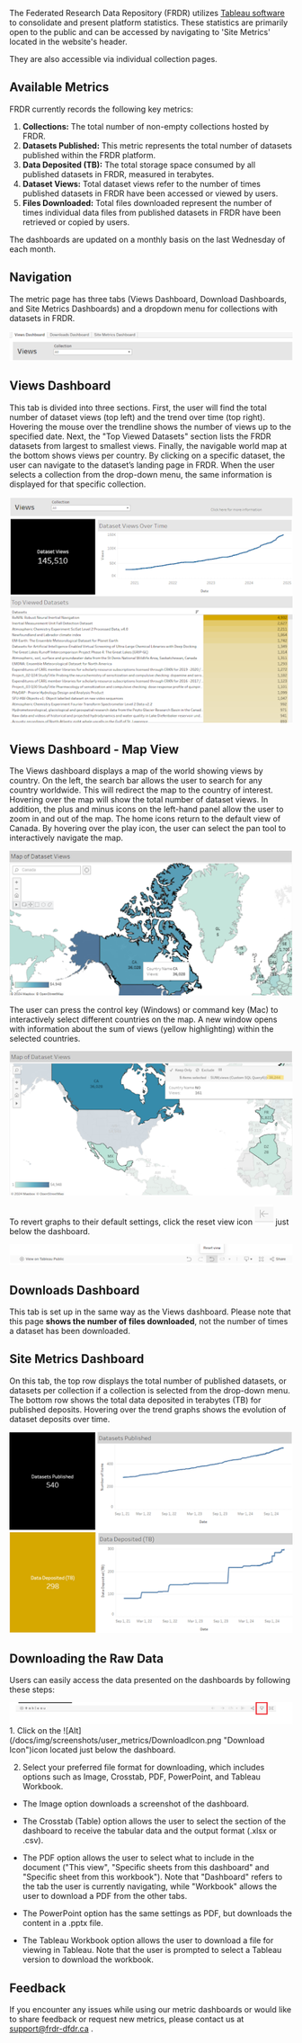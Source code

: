 ﻿The Federated Research Data Repository (FRDR) utilizes [Tableau software](https://www.tableau.com/why-tableau/what-is-tableau) to consolidate and present platform statistics. These statistics are primarily open to the public and can be accessed by navigating to 'Site Metrics' located in the website's header. 

 They are also accessible via individual collection pages.


## Available Metrics

FRDR currently records the following key metrics:

1. **Collections:** The total number of non-empty collections hosted by FRDR.
2. **Datasets Published:** This metric represents the total number of datasets published within the FRDR platform.
3. **Data Deposited (TB):** The total storage space consumed by all published datasets in FRDR, measured in terabytes.
4. **Dataset Views:** Total dataset views refer to the number of times published datasets in FRDR have been accessed or viewed by users.
5. **Files Downloaded:** Total files downloaded represent the number of times individual data files from published datasets in FRDR have been retrieved or copied by users.
   
The dashboards are updated on a monthly basis on the last Wednesday of each month.

## Navigation

The metric page has three tabs (Views Dashboard, Download Dashboards, and Site Metrics Dashboards) and a dropdown menu for collections with datasets in FRDR.

<a href="/docs/img/screenshots/user_metrics/metrics_nav_tab.png" class="screenshot-lightbox">
<img src="/docs/img/screenshots/user_metrics/metrics_nav_tab.png" alt="Screenshot showing the top navigation tab." class="screenshot"/>
</a>



## Views Dashboard

This tab is divided into three sections. First, the user will find the total number of dataset views (top left) and the 
trend over time (top right). Hovering the mouse over the trendline shows the number of views up to the specified date. 
Next, the "Top Viewed Datasets" section lists the FRDR datasets from largest to smallest views. Finally, the navigable 
world map at the bottom shows views per country.  By clicking on a specific dataset, the user can navigate to the 
dataset’s landing page in FRDR. When the user selects a collection from the drop-down menu, the same information is 
displayed for that specific collection.

<a href="/docs/img/screenshots/user_metrics/metrics_view_tab_1.png" class="screenshot-lightbox">
<img src="/docs/img/screenshots/user_metrics/metrics_view_tab_1.png" alt="Screenshot showing the views tab." class="screenshot"/>
</a>


## Views Dashboard - Map View

The Views dashboard displays a map of the world showing views by country.  On the left, the search bar allows the user 
to search for any country worldwide. This will redirect the map to the country of interest. Hovering over the map will 
show the total number of dataset views. In addition, the plus and minus icons on the left-hand panel allow the user to 
zoom in and out of the map. The home icons return to the default view of Canada. By hovering over the play icon, the 
user can select the pan tool to interactively navigate the map.  

<a href="/docs/img/screenshots/user_metrics/metrics_map_view.png" class="screenshot-lightbox">
<img src="/docs/img/screenshots/user_metrics/metrics_map_view.png" alt="Screenshot showing the view map." class="screenshot"/>
</a>


The user can press the control key (Windows) or command key (Mac) to interactively select different countries on the 
map. A new window opens with information about the sum of views (yellow highlighting) within the selected countries. 

<a href="/docs/img/screenshots/user_metrics/metrics_map_view_2.png" class="screenshot-lightbox">
<img src="/docs/img/screenshots/user_metrics/metrics_map_view_2.png" alt="Screenshot showing the view map." class="screenshot"/>
</a>

To revert graphs to their default settings, click the reset view icon ![Alt](/docs/img/screenshots/user_metrics/RevertIcon.png "Revert Icon") just below the dashboard.

<a href="/docs/img/screenshots/user_metrics/metrics_reset_map_button.png" class="screenshot-lightbox">
<img src="/docs/img/screenshots/user_metrics/metrics_reset_map_button.png" alt="Screenshot showing the reset map button." class="screenshot"/>
</a>

## Downloads Dashboard
This tab is set up in the same way as the Views dashboard. Please note that this page **shows the number of files 
downloaded**, not the number of times a dataset has been downloaded.  

## Site Metrics Dashboard
On this tab, the top row displays the total number of published datasets, or datasets per collection if a collection is 
selected from the drop-down menu. The bottom row shows the total data deposited in terabytes (TB) for published deposits.
Hovering over the trend graphs shows the evolution of dataset deposits over time.

<a href="/docs/img/screenshots/user_metrics/metrics_site_usage_tab.png" class="screenshot-lightbox">
<img src="/docs/img/screenshots/user_metrics/metrics_site_usage_tab.png" alt="Screenshot showing the Site Usage Tab." class="screenshot"/>
</a>


## Downloading the Raw Data
Users can easily access the data presented on the dashboards by following these steps:

<a href="/docs/img/screenshots/user_metrics/MenuBar.png" class="screenshot-lightbox">
<img src="/docs/img/screenshots/user_metrics/MenuBar.png" alt="Screenshot showing where to find the download icon." class="screenshot"/>
</a>
1. Click on the  ![Alt](/docs/img/screenshots/user_metrics/DownloadIcon.png "Download Icon")icon located just below the dashboard.

2. Select your preferred file format for downloading, which includes options such as Image, Crosstab, PDF, PowerPoint, and Tableau Workbook.
    
* The Image option downloads a screenshot of the dashboard. 

* The Crosstab (Table) option allows the user to select the section of the dashboard to receive the tabular data and the output format (.xlsx or .csv). 

* The PDF option allows the user to select what to include in the document ("This view", "Specific sheets from this dashboard" and "Specific sheet from this workbook"). Note that "Dashboard" refers to the tab the user is currently navigating, while "Workbook" allows the user to download a PDF from the other tabs.

* The PowerPoint option has the same settings as PDF, but downloads the content in a .pptx file.

* The Tableau Workbook option allows the user to download a file for viewing in Tableau. Note that the user is prompted to select a Tableau version to download the workbook.

## Feedback
If you encounter any issues while using our metric dashboards or would like to share feedback or request new metrics, 
please contact us at [support@frdr-dfdr.ca](mailto:support@frdr-dfdr.ca) .

